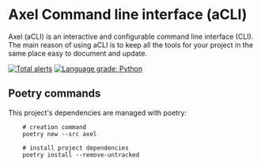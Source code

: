 
Axel Command line interface (aCLI)
==================================

Axel (aCLI) is an interactive and configurable command line interface (CLI). The main reason of using aCLI is to keep all the tools for your project in the same place easy to document and update.

[![Total alerts](https://img.shields.io/lgtm/alerts/g/a42ss/axel.svg?logo=lgtm&logoWidth=18)](https://lgtm.com/projects/g/a42ss/axel/alerts/)
[![Language grade: Python](https://img.shields.io/lgtm/grade/python/g/a42ss/axel.svg?logo=lgtm&logoWidth=18)](https://lgtm.com/projects/g/a42ss/axel/context:python)

Poetry commands
---------------

This project's dependencies are managed with poetry: 

```
    # creation command
    poetry new --src axel
         
    # install project dependencies
    poetry install --remove-untracked
```
